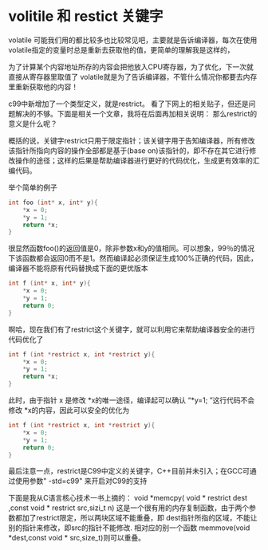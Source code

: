 # volitile 和 restict 关键字

volatile 可能我们用的都比较多也比较常见吧，主要就是告诉编译器，每次在使用volatile指定的变量时总是重新去获取他的值，更简单的理解我是这样的，

为了计算某个内容地址所存的内容会把他放入CPU寄存器，为了优化，下一次就直接从寄存器里取值了
volatile就是为了告诉编译器，不管什么情况你都要去内存里重新获取他的内容！

c99中新增加了一个类型定义，就是restrict。 看了下网上的相关贴子，但还是问题解决的不够。下面是相关一个文章，我将在后面再加相关说明：
那么restrict的意义是什么呢？

概括的说，关键字restrict只用于限定指针；该关键字用于告知编译器，所有修改该指针所指向内容的操作全部都是基于(base on)该指针的，即不存在其它进行修改操作的途径；这样的后果是帮助编译器进行更好的代码优化，生成更有效率的汇编代码。

举个简单的例子

```c
int foo (int* x, int* y){
    *x = 0;
    *y = 1;
    return *x;
}
```

很显然函数foo()的返回值是0，除非参数x和y的值相同。可以想象，99％的情况下该函数都会返回0而不是1。然而编译起必须保证生成100%正确的代码，因此，编译器不能将原有代码替换成下面的更优版本

```c
int f (int* x, int* y){
    *x = 0;
    *y = 1;
    return 0;
}
```

啊哈，现在我们有了restrict这个关键字，就可以利用它来帮助编译器安全的进行代码优化了

```c
int f (int *restrict x, int *restrict y){
    *x = 0;
    *y = 1;
    return *x;
}
```

此时，由于指针 x 是修改 *x的唯一途径，编译起可以确认 “*y=1; ”这行代码不会修改 *x的内容，因此可以安全的优化为

```c
int f (int *restrict x, int *restrict y){
    *x = 0;
    *y = 1;
    return 0;
}
```

最后注意一点，restrict是C99中定义的关键字，C++目前并未引入；在GCC可通过使用参数" -std=c99"
来开启对C99的支持



下面是我从C语言核心技术一书上摘的：
void *memcpy( void * restrict dest ,const void * restrict src,sizi_t n) 这是一个很有用的内存复制函数，由于两个参数都加了restrict限定，所以两块区域不能重叠，即 dest指针所指的区域，不能让别的指针来修改，即src的指针不能修改. 相对应的别一个函数 memmove(void *dest,const void * src,size_t)则可以重叠。